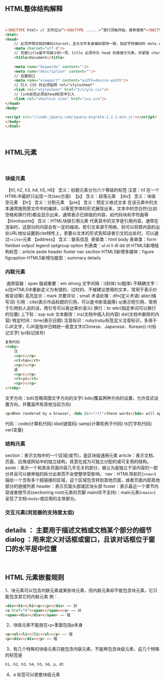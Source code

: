 ## HTML整体结构解释
﻿
```html
<!DOCTYPE html> // 文件应以“<!DOCTYPE ......>”首行顶格开始，推荐使用“<!DOCTYPE html>”
<html>
<head>
    // 必须声明文档的编码charset，且与文件本身编码保持一致，指定字符编码的 meta 必须是 head 的第一个直接子元素。推荐使用UTF-8编码
    <meta charset="utf-8"/> 
    // 页面title是不可缺少的一项，title 必须作为 head 的直接子元素，并紧随 charset 声明之后
    <title>Document</title> 
﻿
    <meta name="keywords" content=""/>
    <meta name="description" content=""/>
    // 设置视口
    <meta name="viewport" content="width=device-width"/>
    // 引入 CSS 时必须指明 rel="stylesheet"
    <link rel="stylesheet" href="5/style.css"/> 
    // link标签必须在head标签中引入
    <link rel="shortcut icon" href="ico.ico"/> 
</head>
<body>
﻿
<script src="//code.jquery.com/jquery-migrate-1.2.1.min.js"></script>   // 1. js引入要放在body的最下方(防止页面阻塞) 2. 移动环境或只针对现代浏览器设计的 Web 应用，如果引用外部资源的 URL 协议部分与页面相同，建议省略协议前缀。这是因为使用 protocol-relative URL 引入 CSS，在 IE7/8 下，会发两次请求。是否使用 protocol-relative URL 应充分考虑页面针对的环境
</body>
</html>
```
﻿
## HTML元素
﻿
### 块级元素
﻿
【h1, h2, h3, h4, h5, h6】
含义：标题元素分为六个等级的标签 
注意：h1 在一个HTML中最好只出现一次(seo方面)
﻿
【p】
含义：段落元素
﻿
【div】
含义：块级空元素
﻿
【hr】
含义：分割元素
﻿
【pre】
含义：预定义格式文本
在该元素中的文本通常按照原文件中的编排，以等宽字体的形式展现出来，文本中的空白符(比如空格和换行符)都会显示出来，通常表示已排版的内容，如代码块和字符画等
﻿
【blockquote】
含义：HTML块级引用元素
代表其中的文字是引用内容。通常在渲染时，这部分的内容会有一定的缩进。若引文来源于网络，则可以将原内容的出处URL地址设置到cite特性上，若要以文本的形式告知读者引文的出处时，可以通过`<cite>`元素
﻿
【address】
含义：联系信息
﻿
骨架类：html body
表单类：form fieldset output legend optgroup option
列表类：ul ol li dl dd dt
HTML5新增结构标签：article aside header footer nav section
HTML5新增多媒体：figure figcaption
HTML5新增功能型：summary details
﻿
﻿
### 内联元素
﻿
通用容器：span
强调重要：em strong
文字间隔：i(斜体) b(粗体)
不精确文字：s(在HTML5中重新定义为有错的、过时的、不被建议使用的文本，常用于表示价格变动等)
高亮显示：mark
次要评论：small
术语处理：dfn(定义术语) abbr(缩写词)
引用：cite(表示作品标题的引用，可以是书影音画等)  q(表示短引用，常用于引用别人说的话，用引号可以表达等价语义)
换行：br wbr(指定单词可以换行的位置)
上下标：sup sub
文本删改：ins(文档中插入的内容) del(文档中删除的内容)
特定时间：time(表示日期)
注音标识：ruby(ruby标签定义注音标识，多用于CJK文字，CJK是指中日韩统一表意文字(Chinese、Japanese、Korean)) rt(标记文字) tp(标记括号)
```html
复制代码
<ruby>
    汉
    <rp>(</rp>
    <rt>hàn</rt>
    <rp>)</rp>
    语
    <rp>(</rp>
    <rt>yǔ</rt>
    <rp>)</rp>    
</ruby>
```
文字方向：bdi(忽略周围文字方向的文字) bdo(覆盖两种方向的设置，允许显式设置方向，并覆盖所有其他当前方向)
```html
<p>When rendered by a browser, <bdo dir="rtl">these words</bdo> will appear as 'sdroweseht'</p>
```
代码：code(计算机代码) kbd(键盘码) samp(计算机例子代码) tt(打字机代码) var(变量)
﻿
### 结构元素
section：表示文档中的一个区域(或节)，是区块级通用元素
article：表示文档、页面、应用或网站中的独立结构，其意在成为可独立分配的或可复用的结构。
aside：表示一个和其余页面内容几乎无关的部分，被认为是独立于该内容的一部分并且可以被单独的拆分出来而不会使整体受影响。
nav：HTML导航栏(`<nav>`)描绘一个含有多个超链接的区域，这个区域包含转到其他页面，或者页面内部其他部分的链接列表
header：表示页面头部或区块头部
footer：表示最近一个章节内容或者根节点(sectioning root)元素的页脚
main(IE不支持)：main元素(`<main>`)呈现了文档`<body>`或应用的主体部分。
﻿
﻿
### 交互元素(浏览器的支持度太低)
details ： 主要用于描述文档或文档某个部分的细节
dialog ：用来定义对话框或窗口，且该对话框位于窗口的水平居中位置
﻿
--------------------------------------
﻿
## HTML 元素嵌套规则
1、块元素可以包含内联元素或某些块元素，但内联元素却不能包含块元素，它只能包含其它的内联元素
例：
```html
<div><h1></h1><p></p></div> —— 对
<a href=”#”><span></span></a> —— 对
<span><div></div></span> —— 错
```
﻿
2、块级元素不能放在`<p>`里面包括p本身
```html
<p><ol><li></li></ol></p> —— 错
<p><div></div></p> —— 错
```
﻿
3、有几个特殊的块级元素只能包含内联元素，不能再包含块级元素，这几个特殊的标签是
```html
h1、h2、h3、h4、h5、h6、p、dt
```
﻿
4、a 标签可以嵌套块级元素